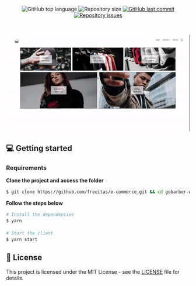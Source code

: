 <p align="center">
  <img alt="GitHub top language" src="https://img.shields.io/github/languages/top/freeitas/e-commerce?color=%23FF9000">

  <img alt="Repository size" src="https://img.shields.io/github/repo-size/freeitas/e-commerce?color=%23FF9000">

  <a href="https://github.com/freeitas/gobarber-web/commits/master">
    <img alt="GitHub last commit" src="https://img.shields.io/github/last-commit/freeitas/e-commerce?color=%23FF9000">
  </a>

  <a href="https://github.com/freeitas/gobarber-web/issues">
    <img alt="Repository issues" src="https://img.shields.io/github/issues/freeitas/e-commerce?color=%23FF9000">
  </a>
</p>
</br>

<p align="center">
  <img src="https://github.com/freeitas/e-commerce/blob/master/public/ezgif-3-36a814741c7d.gif"/>
</p>


## 💻 Getting started

### Requirements

**Clone the project and access the folder**

```bash
$ git clone https://github.com/freeitas/e-commerce.git && cd gobarber-web
```

**Follow the steps below**

```bash
# Install the dependencies
$ yarn

# Start the client
$ yarn start
```

## 📝 License

This project is licensed under the MIT License - see the [LICENSE](LICENSE) file for details.

